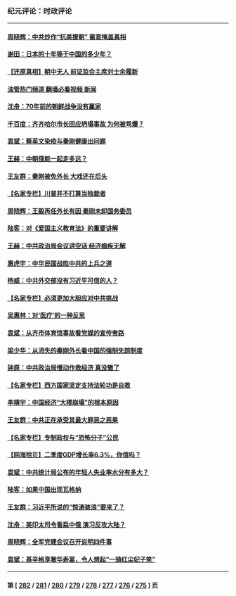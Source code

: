 ### 纪元评论：时政评论
---
#### [周晓辉：中共炒作“抗美援朝” 蓄意掩盖真相](../../pages/nsc1025/n14043052.md?07280330) 
#### [谢田：日本的十年等于中国的多少年？](../../pages/nsc1025/n14043106.md?07280330) 
#### [【还原真相】朝中无人 前证监会主席刘士余履新](../../pages/nsc1025/n14043030.md?07280330) 
#### [油管热门频道 翻墙必看视频 新闻](ok?07280330)
#### [沈舟：70年前的朝鲜战争没有赢家](../../pages/nsc1025/n14042675.md?07280330) 
#### [千百度：齐齐哈尔市长回应坍塌事故 为何被骂爆？](../../pages/nsc1025/n14042854.md?07280330) 
#### [袁斌：蔡英文染疫与秦刚健康出问题](../../pages/nsc1025/n14042828.md?07280330) 
#### [王赫：中朝俄能一起走多远？](../../pages/nsc1025/n14042533.md?07280330) 
#### [王友群：秦刚被免外长 大戏还在后头](../../pages/nsc1025/n14042505.md?07280330) 
#### [【名家专栏】川普并不打算当独裁者](../../pages/nsc1025/n14042315.md?07280330) 
#### [周晓辉：王毅再任外长有因 秦刚未卸国务委员](../../pages/nsc1025/n14042458.md?07280330) 
#### [陆客：对《爱国主义教育法》的重要讲解](../../pages/nsc1025/n14042078.md?07280330) 
#### [王赫：中共政治局会议讲空话 经济痼疾无解](../../pages/nsc1025/n14041910.md?07280330) 
#### [惠虎宇：中华民国战胜中共的上兵之道](../../pages/nsc1025/n14041723.md?07280330) 
#### [杨威：中共外交部没有习近平可信的人？](../../pages/nsc1025/n14041904.md?07280330) 
#### [【名家专栏】必须更加大胆应对中共挑战](../../pages/nsc1025/n14039981.md?07280330) 
#### [吴惠林：对‘医疗’的一种反思](../../pages/nsc1025/n14041506.md?07280330) 
#### [袁斌：从齐市体育馆事故看党媒的宣传套路](../../pages/nsc1025/n14041392.md?07280330) 
#### [梁少华：从消失的秦刚外长看中国的强制失踪制度](../../pages/nsc1025/n14041379.md?07280330) 
#### [钟原：中共政治局慢动作救经济 真没辙了](../../pages/nsc1025/n14041219.md?07280330) 
#### [【名家专栏】西方国家坚定支持法轮功是自救](../../pages/nsc1025/n14041000.md?07280330) 
#### [李靖宇：中国经济“大楼崩塌”的根本原因](../../pages/nsc1025/n14041060.md?07280330) 
#### [王友群：中共正在承受其最大罪恶之恶果](../../pages/nsc1025/n14041034.md?07280330) 
#### [【名家专栏】专制政权与“恐怖分子”公民](../../pages/nsc1025/n14040411.md?07280330) 
#### [【网海拾贝】二季度GDP增长率6.3%，你信吗？](../../pages/nsc1025/n14040759.md?07280330) 
#### [袁斌：中共统计局公布的年轻人失业率水分有多大？](../../pages/nsc1025/n14040736.md?07280330) 
#### [陆客：如果中国出现瓦格纳](../../pages/nsc1025/n14040691.md?07280330) 
#### [王友群：习近平所说的“惊涛骇浪”要来了？](../../pages/nsc1025/n14040551.md?07280330) 
#### [沈舟：美印太司令看扁中俄 演习反攻大陆？](../../pages/nsc1025/n14040508.md?07280330) 
#### [周晓辉：全军党建会议召开说明四件事](../../pages/nsc1025/n14040456.md?07280330) 
#### [袁斌：基辛格享奢华寿宴，令人想起“一骑红尘妃子笑”](../../pages/nsc1025/n14040291.md?07280330) 

---
#### 第 [ [282](./282.md?07280330) / [281](./281.md?07280330) / [280](./280.md?07280330) / [279](./279.md?07280330) / [278](./278.md?07280330) / [277](./277.md?07280330) / [276](./276.md?07280330) / [275](./275.md?07280330) ] 页
